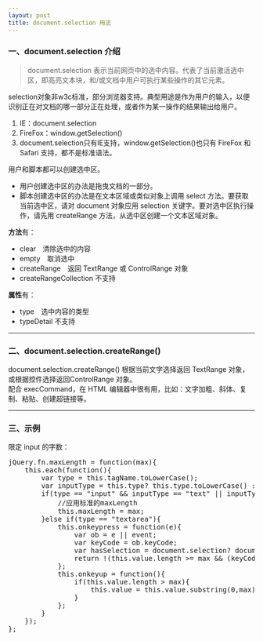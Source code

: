 ```yaml
---
layout: post
title: document.selection 用法
---
```


### 一、document.selection 介绍  
> document.selection 表示当前网页中的选中内容。代表了当前激活选中区，即高亮文本块，和/或文档中用户可执行某些操作的其它元素。 　

selection对象非w3c标准，部分浏览器支持。典型用途是作为用户的输入，以便识别正在对文档的哪一部分正在处理，或者作为某一操作的结果输出给用户。

1. IE：document.selection
2. FireFox：window.getSelection()
3. document.selection只有IE支持，window.getSelection()也只有 FireFox 和 Safari 支持，都不是标准语法。

用户和脚本都可以创建选中区。

- 用户创建选中区的办法是拖曳文档的一部分。
- 脚本创建选中区的办法是在文本区域或类似对象上调用 select 方法。要获取当前选中区，请对 document 对象应用 selection 关键字。要对选中区执行操作，请先用 createRange 方法，从选中区创建一个文本区域对象。 

**方法**有：

- clear　清除选中的内容
- empty　取消选中
- createRange　返回 TextRange 或 ControlRange 对象
- createRangeCollection 不支持

**属性**有：

- type　选中内容的类型
- typeDetail 不支持

---

### 二、document.selection.createRange()  
document.selection.createRange() 根据当前文字选择返回 TextRange 对象，或根据控件选择返回ControlRange 对象。  
配合 execCommand，在 HTML 编辑器中很有用，比如：文字加粗、斜体、复制、粘贴、创建超链接等。

---

### 三、示例  
限定 input 的字数：
<div class="highlight"><pre>
jQuery.fn.maxLength = <span class="k">function</span>(max){
    <span class="k">this</span>.each(<span class="k">function</span>(){
        <span class="k">var</span> type = <span class="k">this</span>.tagName.toLowerCase();
        <span class="k">var</span> inputType = <span class="k">this</span>.type? <span class="k">this</span>.type.toLowerCase() : null;
        if(type == "input" && inputType == "text" || inputType == "password"){
            <span class="no">//应用标准的maxLength</span>
            <span class="k">this</span>.maxLength = max;
        }else if(type == "textarea"){
            <span class="k">this</span>.onkeypress = <span class="k">function</span>(e){
                <span class="k">var</span> ob = e || event;
                <span class="k">var</span> keyCode = ob.keyCode;
                <span class="k">var</span> hasSelection = document.selection? document.selection.createRange().text.length > 0 : <span class="k">this</span>.selectionStart != <span class="k">this</span>.selectionEnd;
                <span class="k">return</span> !(<span class="k">this</span>.value.length >= max && (keyCode > 50 || keyCode == 32 || keyCode == 0 || keyCode == 13) && !ob.ctrlKey && !ob.altKey && !hasSelection);
            };
            <span class="k">this</span>.onkeyup = <span class="k">function</span>(){
                if(<span class="k">this</span>.value.length > max){
                    <span class="k">this</span>.value = <span class="k">this</span>.value.substring(0,max);
                }
            };
        }
    });
};    
</pre></div>


